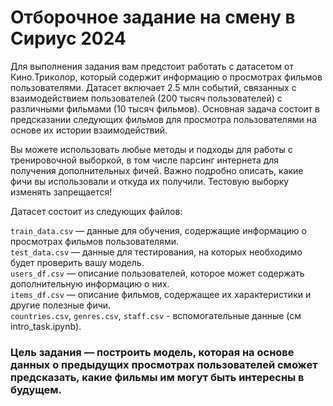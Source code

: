 # Отборочное задание на смену в Сириус 2024
Для выполнения задания вам предстоит работать с датасетом от Кино.Триколор, который содержит информацию о просмотрах фильмов пользователями. Датасет включает 2.5 млн событий, связанных с взаимодействием пользователей (200 тысяч пользователей) с различными фильмами (10 тысяч фильмов). Основная задача состоит в предсказании следующих фильмов для просмотра пользователями на основе их истории взаимодействий.

Вы можете использовать любые методы и подходы для работы с тренировочной выборкой, в том числе парсинг интернета для получения дополнительных фичей. Важно подробно описать, какие фичи вы использовали и откуда их получили. Тестовую выборку изменять запрещается!

Датасет состоит из следующих файлов:

`train_data.csv` — данные для обучения, содержащие информацию о просмотрах фильмов пользователями.  
`test_data.csv` — данные для тестирования, на которых необходимо будет проверить вашу модель.  
`users_df.csv` — описание пользователей, которое может содержать дополнительную информацию о них.  
`items_df.csv` — описание фильмов, содержащее их характеристики и другие полезные фичи.  
`countries.csv`, `genres.csv`, `staff.csv` - вспомогательные данные (см intro_task.ipynb).  

### Цель задания — построить модель, которая на основе данных о предыдущих просмотрах пользователей сможет предсказать, какие фильмы им могут быть интересны в будущем.
